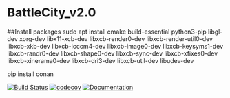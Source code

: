 # BattleCity_v2.0

##Install packages
sudo apt install cmake build-essential python3-pip libgl-dev xorg-dev libx11-xcb-dev libxcb-render0-dev libxcb-render-util0-dev libxcb-xkb-dev libxcb-icccm4-dev libxcb-image0-dev libxcb-keysyms1-dev libxcb-randr0-dev libxcb-shape0-dev libxcb-sync-dev libxcb-xfixes0-dev libxcb-xinerama0-dev libxcb-dri3-dev libxcb-util-dev libudev-dev

pip install conan

[![Build Status](https://travis-ci.org/PavelCherniavskyi/BattleCity_v2.0.svg?branch=master)](https://travis-ci.org/PavelCherniavskyi/BattleCity_v2.0) [![codecov](https://codecov.io/gh/PavelCherniavskyi/BattleCity_v2.0/branch/master/graph/badge.svg)](https://codecov.io/gh/PavelCherniavskyi/BattleCity_v2.0) [![Documentation](https://codedocs.xyz/PavelCherniavskyi/BattleCity_v2.0.svg)](https://codedocs.xyz/PavelCherniavskyi/BattleCity_v2.0/)
